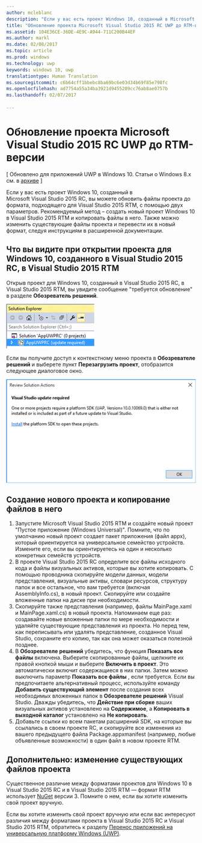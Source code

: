 ```yaml
---
author: mcleblanc
description: "Если у вас есть проект Windows 10, созданный в Microsoft Visual Studio 2015 RC, вы можете обновить файлы проекта до формата, подходящего для Visual Studio 2015 RTM, с помощью двух параметров."
title: "Обновление проекта Microsoft Visual Studio 2015 RC UWP до RTM-версии"
ms.assetid: 104E36CE-36DE-4E9C-A944-711C200B44EF
ms.author: markl
ms.date: 02/08/2017
ms.topic: article
ms.prod: windows
ms.technology: uwp
keywords: windows 10, uwp
translationtype: Human Translation
ms.sourcegitcommit: c6b64cff1bbebc8ba69bc6e03d34b69f85e798fc
ms.openlocfilehash: ad7754a55a34ba3921d9455209cc76ab8ae0757b
ms.lasthandoff: 02/07/2017

---
```


# <a name="update-your-uwp-microsoft-visual-studio-2015-rc-project-to-rtm"></a>Обновление проекта Microsoft Visual Studio 2015 RC UWP до RTM-версии

\[ Обновлено для приложений UWP в Windows 10. Статьи о Windows 8.x см. в [архиве](http://go.microsoft.com/fwlink/p/?linkid=619132) \]

Если у вас есть проект Windows 10, созданный в Microsoft Visual Studio 2015 RC, вы можете обновить файлы проекта до формата, подходящего для Visual Studio 2015 RTM, с помощью двух параметров. Рекомендуемый метод – создать новый проект Windows 10 в Visual Studio 2015 RTM и копировать файлы в него. Также можно изменить существующие файлы проекта и перевести их в новый формат, следуя инструкциям в расширенной документации.

## <a name="what-you-see-when-you-open-a-windows-10visual-studio-2015-rc-project-in-visual-studio-2015-rtm"></a>Что вы видите при открытии проекта для Windows 10, созданного в Visual Studio 2015 RC, в Visual Studio 2015 RTM

Открыв проект для Windows 10, созданный в Visual Studio 2015 RC, в Visual Studio 2015 RTM, вы увидите сообщение "требуется обновление" в разделе **Обозреватель решений**.

![требуется обновление](images/vsrc-to-rtm/solution-explorer.png)

Если вы получите доступ к контекстному меню проекта в **Обозревателе решений** и выберете пункт **Перезагрузить проект**, отобразится следующее диалоговое окно.

![требуется обновление visual studio](images/vsrc-to-rtm/reload-project.png)

## <a name="create-a-new-project-and-copy-files-into-it"></a>Создание нового проекта и копирование файлов в него

1.  Запустите Microsoft Visual Studio 2015 RTM и создайте новый проект "Пустое приложение (Windows Universal)". Помните, что по умолчанию новый проект создает пакет приложения (файл appx), который ориентируется на универсальное семейство устройств. Измените его, если вы ориентируетесь на один и несколько конкретных семейств устройств.
2.  В проекте Visual Studio 2015 RC определите все файлы исходного кода и файлы визуальных активов, которые вы хотите копировать. С помощью проводника скопируйте модели данных, модели представления, визуальные активы, словари ресурсов, структуру папок и все остальное, что вам требуется (включая AssemblyInfo.cs), в новый проект. Скопируйте или создайте вложенные папки на диске при необходимости.
3.  Скопируйте также представления (например, файлы MainPage.xaml и MainPage.xaml.cs) в новый проекта. Напоминаем еще раз: создавайте новые вложенные папки по мере необходимости и удаляйте существующие представления из проекта. Но перед тем, как переписывать или удалять представление, созданное Visual Studio, сохраните его копию, так как она может оказаться полезной позднее.
4.  В **Обозревателе решений** убедитесь, что функция **Показать все файлы** включена. Выберите скопированные файлы, щелкните их правой кнопкой мыши и выберите **Включить в проект**. Это автоматически включит содержащиеся в них папки. Затем можно выключить параметр **Показать все файлы** , если требуется. Если вы предпочитаете альтернативный процесс, используйте команду **Добавить существующий элемент** после создания всех необходимых вложенных папок в **Обозревателе решений** Visual Studio. Дважды убедитесь, что **Действие при сборке** ваших визуальных активов установлено на **Содержимое**, а **Копировать в выходной каталог** установлено на **Не копировать**.
5.  Добавьте ссылки ко всем пакетам расширений SDK, на которые вы ссылались в своем проекте RC, и скопируйте все изменения из вашего предыдущего файла Package.appxmanifest (например, любые объявленные возможности) в один файл в новом проекте RTM.

## <a name="advanced-edit-your-existing-project-files"></a>Дополнительно: изменение существующих файлов проекта

Существенное различие между форматами проектов для Windows 10 в Visual Studio 2015 RC и в Visual Studio 2015 RTM — формат RTM использует [NuGet](http://docs.nuget.org/) версии 3. Помните о нем, если вы хотите изменить свой проект вручную.

Если вы хотите изменить свой проект вручную или если вас интересуют различия между форматами проекта в Visual Studio 2015 RC и Visual Studio 2015 RTM, обратитесь к разделу [Перенос приложений на универсальную платформу Windows (UWP)](http://msdn.microsoft.com/library/mt148501.aspx).


